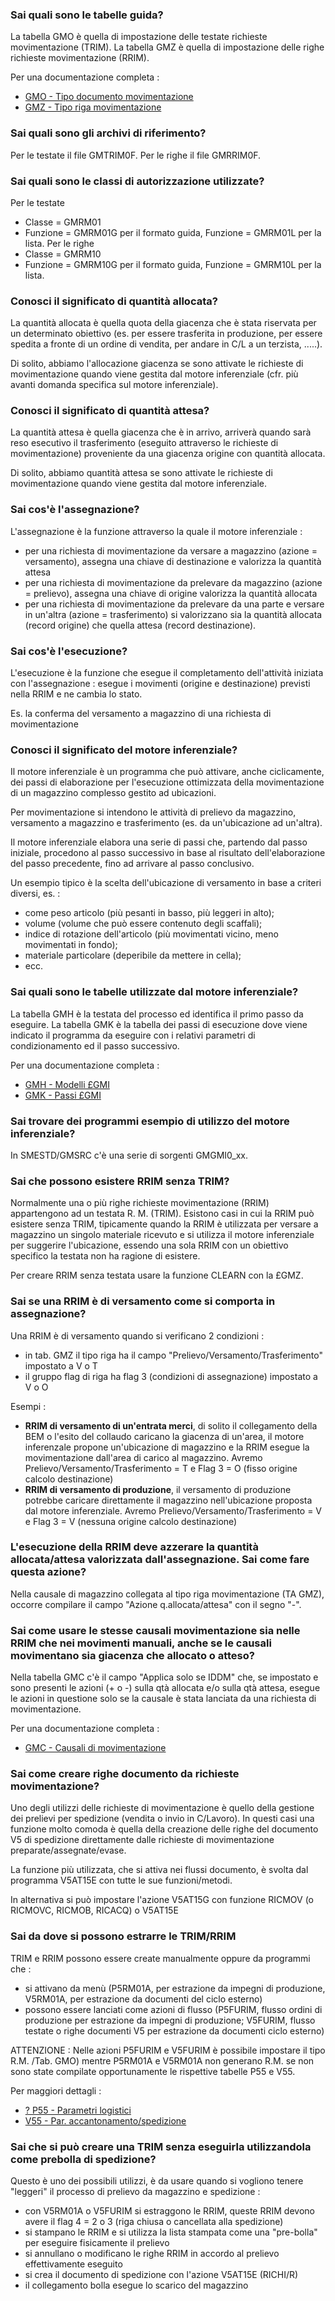 ### **Sai quali sono le tabelle guida?**

La tabella GMO è quella di impostazione delle testate richieste movimentazione (TRIM).
La tabella GMZ è quella di impostazione delle righe richieste movimentazione (RRIM).

Per una documentazione completa : 
- [GMO - Tipo documento movimentazione](Sorgenti/DOC/OG/TA/GMO)
- [GMZ - Tipo riga movimentazione](Sorgenti/DOC/OG/TA/GMZ)

### **Sai quali sono gli archivi di riferimento?**

Per le testate il file GMTRIM0F.
Per le righe il file GMRRIM0F.

### **Sai quali sono le classi di autorizzazione utilizzate?**

Per le testate
- Classe = GMRM01
- Funzione = GMRM01G per il formato guida, Funzione = GMRM01L per la lista.
Per le righe
- Classe = GMRM10
- Funzione = GMRM10G per il formato guida, Funzione = GMRM10L per la lista.

### **Conosci il significato di quantità allocata?**

La quantità allocata è quella quota della giacenza che è stata riservata per un determinato obiettivo (es. per essere trasferita in produzione, per essere spedita a fronte di un ordine di vendita, per andare in C/L a un terzista, .....).

Di solito, abbiamo l'allocazione giacenza se sono attivate le richieste di movimentazione quando viene gestita dal motore inferenziale (cfr. più avanti domanda specifica sul motore inferenziale).

### **Conosci il significato di quantità attesa?**

La quantità attesa è quella giacenza che è in arrivo, arriverà quando sarà reso esecutivo il trasferimento (eseguito attraverso le richieste di movimentazione) proveniente da una giacenza origine con quantità allocata.

Di solito, abbiamo quantità attesa se sono attivate le richieste di movimentazione quando viene gestita dal motore inferenziale.

### **Sai cos'è l'assegnazione?**

L'assegnazione è la funzione attraverso la quale il motore inferenziale : 
- per una richiesta di movimentazione da versare a magazzino (azione = versamento), assegna una chiave di destinazione e valorizza la quantità attesa
- per una richiesta di movimentazione da prelevare da magazzino (azione = prelievo), assegna una chiave di origine valorizza la quantità allocata
- per una richiesta di movimentazione da prelevare da una parte e versare in un'altra (azione = trasferimento) si valorizzano sia la quantità allocata (record origine) che quella attesa (record destinazione).


### **Sai cos'è l'esecuzione?**

L'esecuzione è la funzione che esegue il completamento dell'attività iniziata con l'assegnazione :  esegue i movimenti (origine e destinazione) previsti nella RRIM e ne cambia lo stato.

Es. la conferma del versamento a magazzino di una richiesta di movimentazione

### **Conosci il significato del motore inferenziale?**

Il motore inferenziale è un programma che può attivare, anche ciclicamente, dei passi di elaborazione per l'esecuzione ottimizzata della movimentazione di un magazzino complesso gestito ad ubicazioni.

Per movimentazione si intendono le attività di prelievo da magazzino, versamento a magazzino e trasferimento (es. da un'ubicazione ad un'altra).

Il motore inferenziale elabora una serie di passi che, partendo dal passo iniziale, procedono al passo successivo in base al risultato dell'elaborazione del passo precedente, fino ad arrivare al passo conclusivo.

Un esempio tipico è la scelta dell'ubicazione di versamento in base a criteri diversi, es. : 
- come peso articolo (più pesanti in basso, più leggeri in alto);
- volume (volume che può essere contenuto degli scaffali);
- indice di rotazione dell'articolo (più movimentati vicino, meno movimentati in fondo);
- materiale particolare (deperibile da mettere in cella);
- ecc.

### **Sai quali sono le tabelle utilizzate dal motore inferenziale?**

La tabella GMH è la testata del processo ed identifica il primo passo da eseguire.
La tabella GMK è la tabella dei passi di esecuzione dove viene indicato il programma da eseguire con i relativi parametri di condizionamento ed il passo successivo.

Per una documentazione completa : 
- [GMH - Modelli £GMI](Sorgenti/DOC/OG/TA/GMH)
- [GMK - Passi £GMI](Sorgenti/DOC/OG/TA/GMK)

### **Sai trovare dei programmi esempio di utilizzo del motore inferenziale?**

In SMESTD/GMSRC c'è una serie di sorgenti GMGMI0_xx.

### **Sai che possono esistere RRIM senza TRIM?**

Normalmente una o più righe richieste movimentazione (RRIM) appartengono ad un testata R. M. (TRIM). Esistono casi in cui la RRIM può esistere senza TRIM, tipicamente quando la RRIM è utilizzata per versare a magazzino un singolo materiale ricevuto e si utilizza il motore inferenziale per suggerire l'ubicazione, essendo una sola RRIM con un obiettivo specifico la testata non ha ragione di esistere.

Per creare RRIM senza testata usare la funzione CLEARN con la £GMZ.

### **Sai se una RRIM è di versamento come si comporta in assegnazione?**

Una RRIM è di versamento quando si verificano 2 condizioni : 
- in tab. GMZ il tipo riga ha il campo "Prelievo/Versamento/Trasferimento" impostato a V o T
- il gruppo flag di riga ha flag 3 (condizioni di assegnazione) impostato a V o O

Esempi : 
- __RRIM di versamento di un'entrata merci__, di solito il collegamento della BEM o l'esito del collaudo caricano la giacenza di un'area, il motore inferenzale propone un'ubicazione di magazzino e la RRIM esegue la movimentazione dall'area di carico al magazzino. Avremo Prelievo/Versamento/Trasferimento = T e Flag 3 = O (fisso origine calcolo destinazione)
- __RRIM di versamento di produzione__, il versamento di produzione potrebbe caricare direttamente il magazzino nell'ubicazione proposta dal motore inferenziale. Avremo Prelievo/Versamento/Trasferimento = V e Flag 3 = V (nessuna origine calcolo destinazione)

### **L'esecuzione della RRIM deve azzerare la quantità allocata/attesa valorizzata dall'assegnazione. Sai come fare questa azione?**

Nella causale di magazzino collegata al tipo riga movimentazione (TA GMZ), occorre compilare il campo "Azione q.allocata/attesa" con il segno "-".

### **Sai come usare le stesse causali movimentazione sia nelle RRIM che nei movimenti manuali, anche se le causali movimentano sia giacenza che allocato o atteso?**

Nella tabella GMC c'è il campo "Applica solo se IDDM" che, se impostato e sono presenti le azioni (+ o -) sulla qtà allocata e/o sulla qtà attesa, esegue le azioni in questione solo se la causale è stata lanciata da una richiesta di movimentazione.

Per una documentazione completa : 
- [GMC - Causali di movimentazione](Sorgenti/DOC/OG/TA/GMC)

### **Sai come creare righe documento da richieste movimentazione?**

Uno degli utilizzi delle richieste di movimentazione è quello della gestione dei prelievi per spedizione (vendita o invio in C/Lavoro).
In questi casi una funzione molto comoda è quella della creazione delle righe del documento V5 di spedizione direttamente dalle richieste di movimentazione preparate/assegnate/evase.

La funzione più utilizzata, che si attiva nei flussi documento, è svolta dal programma V5AT15E con tutte le sue funzioni/metodi.

In alternativa si può impostare l'azione V5AT15G con funzione RICMOV (o RICMOVC, RICMOB, RICACQ) o V5AT15E

### **Sai da dove si possono estrarre le TRIM/RRIM**

TRIM e RRIM possono essere create manualmente oppure da programmi che : 
- si attivano da menù (P5RM01A, per estrazione da impegni di produzione, V5RM01A, per estrazione da documenti del ciclo esterno)
- possono essere lanciati come azioni di flusso (P5FURIM, flusso ordini di produzione per estrazione da impegni di produzione; V5FURIM, flusso testate o righe documenti V5 per estrazione da documenti ciclo esterno)

ATTENZIONE :  Nelle azioni P5FURIM e V5FURIM è possibile impostare il tipo R.M. /Tab. GMO) mentre P5RM01A e V5RM01A non generano R.M. se non sono state compilate opportunamente le rispettive tabelle P55 e V55.


Per maggiori dettagli : 
- [? P55 - Parametri logistici](Sorgenti/DOC/OG/TA/P55)
- [V55 - Par. accantonamento/spedizione](Sorgenti/DOC/OG/TA/V55)

### **Sai che si può creare una TRIM senza eseguirla utilizzandola come prebolla di spedizione?**

Questo è uno dei possibili utilizzi, è da usare quando si vogliono tenere "leggeri" il processo di prelievo da magazzino e spedizione : 
- con V5RM01A o V5FURIM si estraggono le RRIM, queste RRIM devono avere il flag 4 = 2 o 3 (riga chiusa o cancellata alla spedizione)
- si stampano le RRIM e si utilizza la lista stampata come una "pre-bolla" per eseguire fisicamente il prelievo
- si annullano o modificano le righe RRIM in accordo al prelievo effettivamente eseguito
- si crea il documento di spedizione con l'azione V5AT15E (RICHI/R)
- il collegamento bolla esegue lo scarico del magazzino

